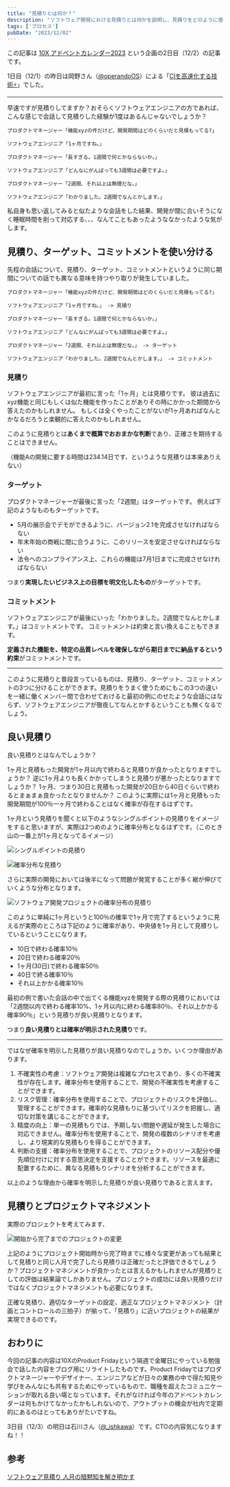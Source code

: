 ```yaml
---
title: "見積りとは何か？"
description: "ソフトウェア開発における見積りとは何かを説明し、見積りをどのように使うのか説明する"
tags: ['プロセス']
pubDate: "2023/12/02"
---
```


この記事は [10X アドベントカレンダー2023](https://10xall.notion.site/10X-2023-c074cdda2c9b4ac997d9ec0543f74931) という企画の2日目（12/2）の記事です。

1日目（12/1）の昨日は岡野さん（[@operandoOS](https://twitter.com/operandoOS)）による「[CIを高速化する技術⚡️](https://product.10x.co.jp/entry/2023/12/01/113134)」でした。

---

早速ですが見積りしてますか？おそらくソフトウェアエンジニアの方であれば、こんな感じで会話して見積りした経験が1度はあるんじゃないでしょうか？

```
プロダクトマネージャー「機能xyzの件だけど、開発期間はどのくらいだと見積もってる?」

ソフトウェアエンジニア「1ヶ月ですね。」

プロダクトマネージャー「長すぎる。1週間で何とかならないか。」

ソフトウェアエンジニア「どんなにがんばっても3週間は必要ですよ。」

プロダクトマネージャー「2週間、それ以上は無理だな。」

ソフトウェアエンジニア「わかりました。2週間でなんとかします。」
```

私自身も思い返してみると似たような会話をした結果、開発が間に合いそうになく睡眠時間を削って対応する、、、なんてこともあったようななかったような気がします。


## 見積り、ターゲット、コミットメントを使い分ける

先程の会話について、見積り、ターゲット、コミットメントというように同じ期間についての話でも異なる意味を持つやり取りが発生していました。

```
プロダクトマネージャー「機能xyzの件だけど、開発期間はどのくらいだと見積もってる?」

ソフトウェアエンジニア「1ヶ月ですね。」 -> 見積り

プロダクトマネージャー「長すぎる。1週間で何とかならないか。」

ソフトウェアエンジニア「どんなにがんばっても3週間は必要ですよ。」

プロダクトマネージャー「2週間、それ以上は無理だな。」 -> ターゲット

ソフトウェアエンジニア「わかりました。2週間でなんとかします。」 -> コミットメント
```

### 見積り

ソフトウェアエンジニアが最初に言った「1ヶ月」とは見積りです。
彼は過去にxyz機能と同じもしくは似た機能を作ったことがありその時にかかった期間から答えたのかもしれません。
もしくは全くやったことがないが1ヶ月あればなんとかなるだろうと楽観的に答えたのかもしれません。

このように見積りとは**あくまで概算でおおまかな判断**であり、正確さを期待することはできません。

（機能Aの開発に要する時間は234.14日です、というような見積りは本来ありえない）

### ターゲット

プロダクトマネージャーが最後に言った「2週間」はターゲットです。
例えば下記のようなものもターゲットです。

- 5月の展示会でデモができるように、バージョン2.1を完成させなければならない
- 年末年始の商戦に間に合うように、このリリースを安定させなければならない
- 法令へのコンプライアンス上、これらの機能は7月1日までに完成させなければならない


つまり**実現したいビジネス上の目標を明文化したもの**がターゲットです。

### コミットメント

ソフトウェアエンジニアが最後にいった「わかりました。2週間でなんとかします。」はコミットメントです。
コミットメントは約束と言い換えることもできます。

**定義された機能を、特定の品質レベルを確保しながら期日までに納品するという約束**がコミットメントです。

---

このように見積りと普段言っているものは、見積り、ターゲット、コミットメントの3つに分けることができます。見積りをうまく使うためにもこの3つの違いを一緒に働くメンバー間で合わせておけると最初の例にのせたような会話にはならず、ソフトウェアエンジニアが徹夜してなんとかするということも無くなるでしょう。

## 良い見積り

良い見積りとはなんでしょうか？

1ヶ月と見積もった開発が1ヶ月以内で終わると見積りが良かったとなりますでしょうか？
逆に1ヶ月よりも長くかかってしまうと見積りが悪かったとなりますでしょうか？
1ヶ月、つまり30日と見積もった開発が20日から40日ぐらいで終わるとまぁまぁ良かったとなりませんか？
このように実際には1ヶ月と見積もった開発期間が100％一ヶ月で終わることはなく確率が存在するはずです。

1ヶ月という見積りを聞くと以下のようなシングルポイントの見積りをイメージをすると思いますが、実際は2つめのように確率分布となるはずです。（このとき山の一番上が1ヶ月となってるイメージ）

![シングルポイントの見積り](../../assets/software-estimation/20231201210341.png)

![確率分布な見積り](../../assets/software-estimation/20231201210608.png)

さらに実際の開発においては後半になって問題が発覚することが多く裾が伸びていくような分布となります。

![ソフトウェア開発プロジェクトの確率分布の見積り](../../assets/software-estimation/20231201211032.png)

このように単純に1ヶ月というと100％の確率で1ヶ月で完了するというように見えるが実際のところは下記のように確率があり、中央値を1ヶ月として見積りしているということになります。

- 10日で終わる確率10％
- 20日で終わる確率20％
- 1ヶ月(30日)で終わる確率50％
- 40日で終る確率10％
- それ以上かかる確率10％

最初の例で書いた会話の中で出てくる機能xyzを開発する際の見積りにおいては
「2週間以内で終わる確率10%、1ヶ月以内に終わる確率80％、それ以上かかる確率90％」という見積りが良い見積りとなります。

つまり**良い見積りとは確率が明示された見積り**です。

---

ではなぜ確率を明示した見積りが良い見積りなのでしょうか。いくつか理由があります。

1. 不確実性の考慮：ソフトウェア開発は複雑なプロセスであり、多くの不確実性が存在します。確率分布を使用することで、開発の不確実性を考慮することができます。
2. リスク管理：確率分布を使用することで、プロジェクトのリスクを評価し、管理することができます。確率的な見積もりに基づいてリスクを把握し、適切な対策を講じることができます。
3. 精度の向上：単一の見積もりでは、予期しない問題や遅延が発生した場合に対応できません。確率分布を使用することで、開発の複数のシナリオを考慮し、より現実的な見積もりを得ることができます。
4. 判断の支援：確率分布を使用することで、プロジェクトのリソース配分や優先順位付けに対する意思決定を支援することができます。リソースを最適に配置するために、異なる見積もりシナリオを分析することができます。

以上のような理由から確率を明示した見積りが良い見積りであると言えます。

## 見積りとプロジェクトマネジメント

実際のプロジェクトを考えてみます、

![開始から完了までのプロジェクトの変更](../../assets/software-estimation/20231201213944.png)

上記のようにプロジェクト開始時から完了時までに様々な変更があっても結果として見積りと同じ人月で完了したら見積りは正確だったと評価できるでしょうか？プロジェクトマネジメントが良かったとは言えるかもしれませんが見積りとしての評価は結果論でしかありません。プロジェクトの成功には良い見積りだけではなくプロジェクトマネジメントも必要になります。

正確な見積り、適切なターゲットの設定、適正なプロジェクトマネジメント（計画とコントロールの三拍子）が揃って、「見積り」に近いプロジェクトの結果が実現できるのです。

## おわりに

今回の記事の内容は10XのProduct Fridayという隔週で金曜日にやっている勉強会で話した内容をブログ用にリライトしたものです。Product Fridayではプロダクトマネージャーやデザイナー、エンジニアなどが日々の業務の中で得た知見や学びをみんなにも共有するためにやっているもので、職種を超えたコミュニケーションが取れる良い場となっています。それがなければ今年のアドベントカレンダーは何もかけてなかったかもしれないので、アウトプットの機会が社内で定期的にあるのはとってもありがたいですね。

3日目（12/3）の明日は石川さん（[@_ishkawa](https://twitter.com/_ishkawa)）です。CTOの内容気になりますね！！

## 参考

[ソフトウェア見積り 人月の暗黙知を解き明かす](https://www.amazon.co.jp/dp/B00KR96M6K)